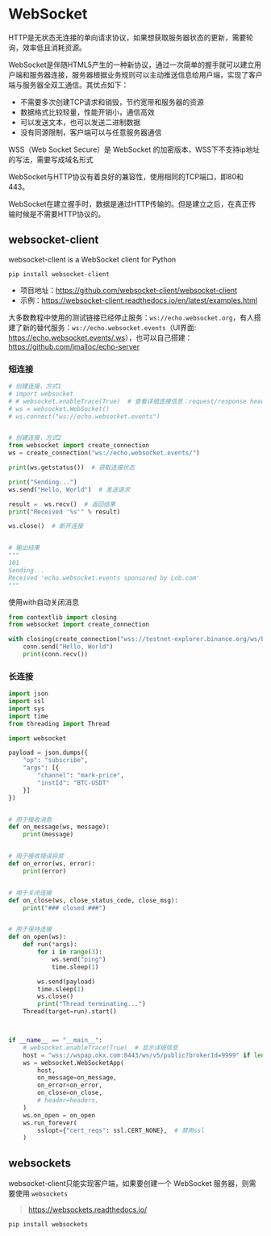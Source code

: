 # WebSocket

HTTP是无状态无连接的单向请求协议，如果想获取服务器状态的更新，需要轮询，效率低且消耗资源。

WebSocket是伴随HTML5产生的一种新协议，通过一次简单的握手就可以建立用户端和服务器连接，服务器根据业务规则可以主动推送信息给用户端，实现了客户端与服务器全双工通信。其优点如下：

- 不需要多次创建TCP请求和销毁，节约宽带和服务器的资源
- 数据格式比较轻量，性能开销小，通信高效
- 可以发送文本，也可以发送二进制数据
- 没有同源限制，客户端可以与任意服务器通信

WSS（Web Socket Secure）是 WebSocket 的加密版本，WSS下不支持ip地址的写法，需要写成域名形式

WebSocket与HTTP协议有着良好的兼容性，使用相同的TCP端口，即80和443。

WebSocket在建立握手时，数据是通过HTTP传输的。但是建立之后，在真正传输时候是不需要HTTP协议的。

## websocket-client

websocket-client is a WebSocket client for Python

`pip install websocket-client`

- 项目地址：<https://github.com/websocket-client/websocket-client>
- 示例：<https://websocket-client.readthedocs.io/en/latest/examples.html>

大多数教程中使用的测试链接已经停止服务：`ws://echo.websocket.org`，有人搭建了新的替代服务：`ws://echo.websocket.events`（UI界面: <https://echo.websocket.events/.ws>），也可以自己搭建：<https://github.com/jmalloc/echo-server>

### 短连接

```python
# 创建连接，方式1
# import websocket
# # websocket.enableTrace(True)  # 查看详细连接信息：request/response header、Sent/Rcv raw/decoded
# ws = websocket.WebSocket()
# ws.connect("ws://echo.websocket.events")


# 创建连接，方式2
from websocket import create_connection
ws = create_connection("ws://echo.websocket.events/")

print(ws.getstatus())  # 获取连接状态

print("Sending...")
ws.send("Hello, World")  # 发送请求

result =  ws.recv()  # 返回结果
print("Received '%s'" % result)

ws.close()  # 断开连接


# 输出结果
"""
101
Sending...
Received 'echo.websocket.events sponsored by Lob.com'
"""
```

使用with自动关闭消息

```python
from contextlib import closing
from websocket import create_connection

with closing(create_connection("wss://testnet-explorer.binance.org/ws/block")) as conn:
    conn.send("Hello, World")
    print(conn.recv())
```

### 长连接

```python
import json
import ssl
import sys
import time
from threading import Thread

import websocket

payload = json.dumps({
    "op": "subscribe",
    "args": [{
        "channel": "mark-price",
        "instId": "BTC-USDT"
    }]
})


# 用于接收消息
def on_message(ws, message):
    print(message)


# 用于接收错误异常
def on_error(ws, error):
    print(error)


# 用于关闭连接
def on_close(ws, close_status_code, close_msg):
    print("### closed ###")


# 用于保持连接
def on_open(ws):
    def run(*args):
        for i in range(3):
            ws.send("ping")
            time.sleep(1)

        ws.send(payload)
        time.sleep(1)
        ws.close()
        print("Thread terminating...")
    Thread(target=run).start()



if __name__ == "__main__":
    # websocket.enableTrace(True)  # 显示详细信息
    host = "wss://wspap.okx.com:8443/ws/v5/public?brokerId=9999" if len(sys.argv) < 2 else sys.argv[1]
    ws = websocket.WebSocketApp(
        host,
        on_message=on_message,
        on_error=on_error,
        on_close=on_close,
        # header=headers,
    )
    ws.on_open = on_open
    ws.run_forever(
        sslopt={"cert_reqs": ssl.CERT_NONE},  # 禁用ssl
    )
```

## websockets

websocket-client只能实现客户端，如果要创建一个 WebSocket 服务器，则需要使用 `websockets`

> <https://websockets.readthedocs.io/>

`pip install websockets`
